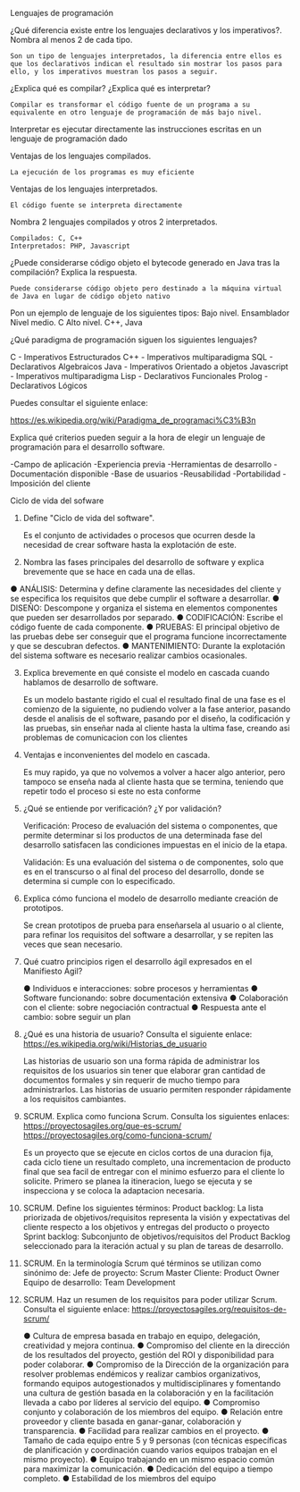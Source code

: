 Lenguajes de programación

¿Qué diferencia existe entre los lenguajes declarativos y los imperativos?. Nombra al menos 2 de cada tipo.

	Son un tipo de lenguajes interpretados, la diferencia entre ellos es que los declarativos indican el resultado sin mostrar los pasos para ello, y los imperativos muestran los pasos a seguir.

¿Explica qué es compilar? ¿Explica qué es interpretar?

	Compilar es transformar el código fuente de un programa a su equivalente en otro lenguaje de programación de más bajo nivel.

Interpretar es ejecutar directamente las instrucciones escritas en un lenguaje de programación dado

Ventajas de los lenguajes compilados.

	La ejecución de los programas es muy eficiente

Ventajas de los lenguajes interpretados.

	El código fuente se interpreta directamente


Nombra 2 lenguajes compilados y otros 2 interpretados.

	Compilados: C, C++
	Interpretados: PHP, Javascript

¿Puede considerarse código objeto el bytecode generado en Java tras la compilación? Explica la respuesta.

	Puede considerarse código objeto pero destinado a la máquina virtual de Java en lugar de código objeto nativo

Pon un ejemplo de lenguaje de los siguientes tipos:
Bajo nivel. Ensamblador
Nivel medio. C
Alto nivel. C++, Java


¿Qué paradigma de programación siguen los siguientes lenguajes?

C - Imperativos Estructurados
C++ - Imperativos multiparadigma
SQL - Declarativos Algebraicos
Java - Imperativos Orientado a objetos
Javascript - Imperativos multiparadigma
Lisp - Declarativos Funcionales
Prolog - Declarativos Lógicos

Puedes consultar el siguiente enlace:

https://es.wikipedia.org/wiki/Paradigma_de_programaci%C3%B3n

Explica qué criterios pueden seguir a la hora de elegir un lenguaje de programación para el desarrollo software.

-Campo de aplicación
-Experiencia previa
-Herramientas de desarrollo
-Documentación disponible
-Base de usuarios
-Reusabilidad
-Portabilidad
-Imposición del cliente


Ciclo de vida del sofware

1. Define "Ciclo de vida del software".
	
	Es el conjunto de actividades o procesos que ocurren desde la necesidad de crear software hasta la explotación de este.

2. Nombra las fases principales del desarrollo de software y explica brevemente que se hace en cada una de ellas.

● ANÁLISIS: Determina y define claramente las necesidades del cliente y se especifica los requisitos que debe cumplir el software a desarrollar.
● DISEÑO: Descompone y organiza el sistema en elementos componentes que pueden ser desarrollados por separado.
● CODIFICACIÓN: Escribe el código fuente de cada componente.
● PRUEBAS: El principal objetivo de las pruebas debe ser conseguir que el programa funcione incorrectamente y que se descubran defectos.
● MANTENIMIENTO: Durante la explotación del sistema software es necesario realizar cambios ocasionales.

3. Explica brevemente en qué consiste el modelo en cascada cuando hablamos de desarrollo de software.

	Es un modelo bastante rigido el cual el resultado final de una fase es el comienzo de la siguiente, no pudiendo volver a la fase anterior, pasando desde el analisis
	de el software, pasando por el diseño, la codificación y las pruebas, sin enseñar nada al cliente hasta la ultima fase, creando asi problemas de comunicacion
	con los clientes

4. Ventajas e inconvenientes del modelo en cascada.

	Es muy rapido, ya que no volvemos a volver a hacer algo anterior, pero tampoco se enseña nada al cliente hasta que se termina, teniendo que repetir todo el proceso
	si este no esta conforme

5. ¿Qué se entiende por verificación? ¿Y por validación?

	Verificación: Proceso de evaluación del sistema o componentes, que permite determinar si los productos de una determinada fase del desarrollo satisfacen las                     condiciones impuestas en el inicio de la etapa.
	
	Validación: Es una evaluación del sistema o de componentes, solo que es en el transcurso o al final del proceso del desarrollo, donde se determina si cumple con lo               especificado.

6. Explica cómo funciona el modelo de desarrollo mediante creación de prototipos.
    
    Se crean prototipos de prueba para enseñarsela al usuario o al cliente, para refinar los requisitos del software a desarrollar, y se repiten las veces que sean necesario.
    
7. Qué cuatro principios rigen el desarrollo ágil expresados en el Manifiesto Ágil?

	● Individuos e interacciones: sobre procesos y herramientas
	● Software funcionando: sobre documentación extensiva
	● Colaboración con el cliente: sobre negociación contractual
	● Respuesta ante el cambio: sobre seguir un plan

8. ¿Qué es una historia de usuario? Consulta el siguiente enlace:
        https://es.wikipedia.org/wiki/Historias_de_usuario

	Las historias de usuario son una forma rápida de administrar los requisitos de los usuarios sin tener que elaborar gran cantidad de documentos formales y sin requerir de mucho tiempo para administrarlos. Las historias de usuario permiten responder rápidamente a los requisitos cambiantes.
	
9. SCRUM. Explica como funciona Scrum. Consulta los siguientes enlaces:
        https://proyectosagiles.org/que-es-scrum/
        https://proyectosagiles.org/como-funciona-scrum/
	
	Es un proyecto que se ejecute en ciclos cortos de una duracion fija, cada ciclo tiene un resultado completo, una incrementacion de producto final que sea facil de entregar con el minimo esfuerzo para el cliente lo solicite. Primero se planea la itineracion, luego se ejecuta y se inspecciona y se coloca la adaptacion necesaria.

10. SCRUM. Define los siguientes términos:
        Product backlog: La lista priorizada de objetivos/requisitos representa la visión y expectativas del cliente respecto a los objetivos y entregas del producto o proyecto
        Sprint backlog: Subconjunto de objetivos/requisitos del Product Backlog seleccionado para la iteración actual y su plan de tareas de desarrollo.

11. SCRUM. En la terminología Scrum qué términos se utilizan como sinónimo de:
        Jefe de proyecto: Scrum Master
        Cliente: Product Owner
        Equipo de desarrollo: Team Development

12. SCRUM. Haz un resumen de los requisitos para poder utilizar Scrum. Consulta el siguiente enlace:
        https://proyectosagiles.org/requisitos-de-scrum/
	
	● Cultura de empresa basada en trabajo en equipo, delegación, creatividad y mejora continua.
	● Compromiso del cliente en la dirección de los resultados del proyecto, gestión del ROI y disponibilidad para poder colaborar.
	● Compromiso de la Dirección de la organización para resolver problemas endémicos y realizar cambios organizativos, formando equipos autogestionados y multidisciplinares 	    y fomentando una cultura de gestión basada en la colaboración y en la facilitación llevada a cabo por líderes al servicio del equipo.
	● Compromiso conjunto y colaboración de los miembros del equipo.
	● Relación entre proveedor y cliente basada en ganar-ganar, colaboración y transparencia.
	● Facilidad para realizar cambios en el proyecto.
	● Tamaño de cada equipo entre 5 y 9 personas (con técnicas específicas de planificación y coordinación cuando varios equipos trabajan en el mismo proyecto).
	● Equipo trabajando en un mismo espacio común para maximizar la comunicación.
	● Dedicación del equipo a tiempo completo.
	● Estabilidad de los miembros del equipo
